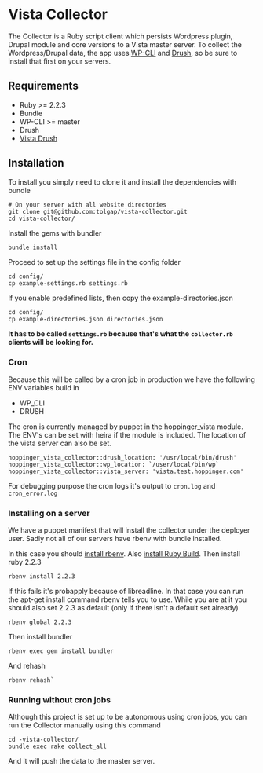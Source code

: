 # Vista Collector
The Collector is a Ruby script client which persists Wordpress plugin, Drupal module and core versions to a Vista master server.
To collect the Wordpress/Drupal data, the app uses [WP-CLI](https://github.com/wp-cli/wp-cli) and [Drush](https://www.drupal.org/project/drush), so be sure to install that first on your servers.

## Requirements

* Ruby >= 2.2.3
* Bundle
* WP-CLI >= master
* Drush
* [Vista Drush](https://github.com/tolgap/drush-vista)

## Installation 
To install you simply need to clone it and install the dependencies with bundle

    # On your server with all website directories
    git clone git@github.com:tolgap/vista-collector.git
    cd vista-collector/

Install the gems with bundler

    bundle install

Proceed to set up the settings file in the config folder

    cd config/
    cp example-settings.rb settings.rb
    
If you enable predefined lists, then copy the example-directories.json

    cd config/
    cp example-directories.json directories.json

**It has to be called `settings.rb` because that's what the `collector.rb` clients will be looking for.**
### Cron
Because this will be called by a cron job in production we have the following ENV variables build in
* WP_CLI
* DRUSH

The cron is currently managed by puppet in the hoppinger_vista module. The ENV's can be set with heira if the module is included. The location of the vista server can also be set.
```
hoppinger_vista_collector::drush_location: '/usr/local/bin/drush'
hoppinger_vista_collector::wp_location: `/user/local/bin/wp`
hoppinger_vista_collector::vista_server: 'vista.test.hoppinger.com'
```

For debugging purpose the cron logs it's output to `cron.log` and `cron_error.log`

### Installing on a server
We have a puppet manifest that will install the collector under the deployer user.
Sadly not all of our servers have rbenv with bundle installed.

In this case you should [install rbenv](https://github.com/rbenv/rbenv#installation).
Also [install Ruby Build](https://github.com/rbenv/ruby-build#installation).
Then install ruby 2.2.3
```
rbenv install 2.2.3
```
If this fails it's probapply because of libreadline. In that case you can run the apt-get install command rbenv tells you to use.
While you are at it you should also set 2.2.3 as default (only if there isn't a default set already)
```
rbenv global 2.2.3
```
Then install bundler
```
rbenv exec gem install bundler
```
And rehash
```
rbenv rehash`
```

### Running without cron jobs
Although this project is set up to be autonomous using cron jobs, you can run the Collector manually using this command

    cd -vista-collector/
    bundle exec rake collect_all

And it will push the data to the master server.
